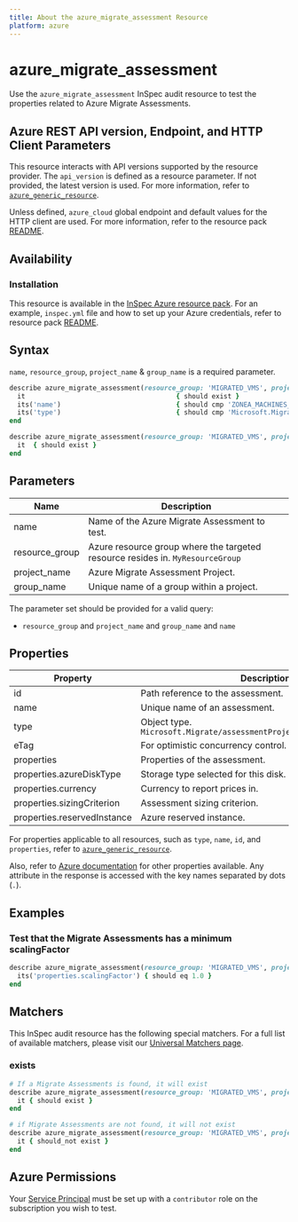 ```yaml
---
title: About the azure_migrate_assessment Resource
platform: azure
---
```


# azure_migrate_assessment

Use the `azure_migrate_assessment` InSpec audit resource to test the properties related to Azure Migrate Assessments.

## Azure REST API version, Endpoint, and HTTP Client Parameters

This resource interacts with API versions supported by the resource provider. The `api_version` is defined as a resource parameter.
If not provided, the latest version is used. For more information, refer to [`azure_generic_resource`](azure_generic_resource.md).

Unless defined, `azure_cloud` global endpoint and default values for the HTTP client are used. For more information, refer to the resource pack [README](../../README.md).

## Availability

### Installation

This resource is available in the [InSpec Azure resource pack](https://github.com/inspec/inspec-azure). For an example, `inspec.yml` file and how to set up your Azure credentials, refer to resource pack [README](../../README.md#Service-Principal).

## Syntax

`name`, `resource_group`, `project_name` & `group_name` is a required parameter.

```ruby
describe azure_migrate_assessment(resource_group: 'MIGRATED_VMS', project_name: 'ZONEA_MIGRATE_ASSESSMENT_PROJECT', group_name: 'ZONEA_MACHINES_GROUP', NAME: 'ZONEA_MACHINES_MIGRATE_ASSESSMENT') do
  it                                      { should exist }
  its('name')                             { should cmp 'ZONEA_MACHINES_MIGRATE_ASSESSMENT' }
  its('type')                             { should cmp 'Microsoft.Migrate/assessmentprojects/groups/assessments' }
end
```

```ruby
describe azure_migrate_assessment(resource_group: 'MIGRATED_VMS', project_name: 'ZONEA_MIGRATE_ASSESSMENT_PROJECT', group_name: 'ZONEA_MACHINES_GROUP', name: 'ZONEA_MACHINES_MIGRATE_ASSESSMENT') do
  it  { should exist }
end
```

## Parameters

| Name           | Description                                                                      |
|----------------|----------------------------------------------------------------------------------|
| name           | Name of the Azure Migrate Assessment to test.                                   |
| resource_group | Azure resource group where the targeted resource resides in. `MyResourceGroup`    |
| project_name   | Azure Migrate Assessment Project.                                                |
| group_name     | Unique name of a group within a project.                                         |

The parameter set should be provided for a valid query:

- `resource_group` and `project_name` and `group_name` and `name`

## Properties

| Property                      | Description                                                      |
|-------------------------------|------------------------------------------------------------------|
| id                            | Path reference to the assessment.                                |
| name                          | Unique name of an assessment.                                    |
| type                          | Object type. `Microsoft.Migrate/assessmentProjects/groups/assessments` |
| eTag                          | For optimistic concurrency control.                              |
| properties                    | Properties of the assessment.                                    |
| properties.azureDiskType      | Storage type selected for this disk.                             |
| properties.currency           | Currency to report prices in.                                    |
| properties.sizingCriterion    | Assessment sizing criterion.                                     |
| properties.reservedInstance   | Azure reserved instance.                                         |

For properties applicable to all resources, such as `type`, `name`, `id`, and `properties`, refer to [`azure_generic_resource`](azure_generic_resource.md#properties).

Also, refer to [Azure documentation](https://docs.microsoft.com/en-us/rest/api/migrate/assessment/assessments/get) for other properties available. Any attribute in the response is accessed with the key names separated by dots (`.`).

## Examples

### Test that the Migrate Assessments has a minimum scalingFactor

```ruby
describe azure_migrate_assessment(resource_group: 'MIGRATED_VMS', project_name: 'ZONEA_MIGRATE_ASSESSMENT_PROJECT', group_name: 'ZONEA_MACHINES_GROUP', name: 'ZONEA_MACHINES_MIGRATE_ASSESSMENT') do
  its('properties.scalingFactor') { should eq 1.0 }
end
```

## Matchers

This InSpec audit resource has the following special matchers. For a full list of available matchers, please visit our [Universal Matchers page](/inspec/matchers/).

### exists

```ruby
# If a Migrate Assessments is found, it will exist
describe azure_migrate_assessment(resource_group: 'MIGRATED_VMS', project_name: 'ZONEA_MIGRATE_ASSESSMENT_PROJECT', group_name: 'ZONEA_MACHINES_GROUP', name: 'ZONEA_MACHINES_MIGRATE_ASSESSMENT') do
  it { should exist }
end

# if Migrate Assessments are not found, it will not exist
describe azure_migrate_assessment(resource_group: 'MIGRATED_VMS', project_name: 'ZONEA_MIGRATE_ASSESSMENT_PROJECT', group_name: 'zONEA_MACHINES_GROUP', name: 'ZONEA_MACHINES_MIGRATE_ASSESSMENT') do
  it { should_not exist }
end
```

## Azure Permissions

Your [Service Principal](https://docs.microsoft.com/en-us/azure/azure-resource-manager/resource-group-create-service-principal-portal) must be set up with a `contributor` role on the subscription you wish to test.
